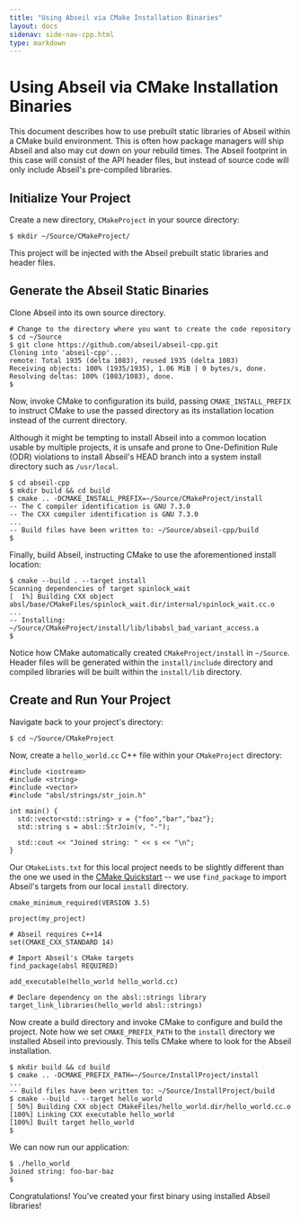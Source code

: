 ```yaml
---
title: "Using Abseil via CMake Installation Binaries"
layout: docs
sidenav: side-nav-cpp.html
type: markdown
---
```


# Using Abseil via CMake Installation Binaries

This document describes how to use prebuilt static libraries of Abseil within a
CMake build environment. This is often how package managers will ship Abseil and
also may cut down on your rebuild times. The Abseil footprint in this case will
consist of the API header files, but instead of source code will only include
Abseil's pre-compiled libraries.

## Initialize Your Project

Create a new directory, `CMakeProject` in your source directory:

```
$ mkdir ~/Source/CMakeProject/
```

This project will be injected with the Abseil prebuilt static libraries and
header files.

## Generate the Abseil Static Binaries

Clone Abseil into its own source directory.

```
# Change to the directory where you want to create the code repository
$ cd ~/Source
$ git clone https://github.com/abseil/abseil-cpp.git
Cloning into 'abseil-cpp'...
remote: Total 1935 (delta 1083), reused 1935 (delta 1083)
Receiving objects: 100% (1935/1935), 1.06 MiB | 0 bytes/s, done.
Resolving deltas: 100% (1083/1083), done.
$
```

Now, invoke CMake to configuration its build, passing `CMAKE_INSTALL_PREFIX` to
instruct CMake to use the passed directory as its installation location instead
of the current directory.

Although it might be tempting to install Abseil into a common location usable by
multiple projects, it is unsafe and prone to One-Definition Rule (ODR)
violations to install Abseil's HEAD branch into a system install directory such
as `/usr/local`.

```
$ cd abseil-cpp
$ mkdir build && cd build
$ cmake .. -DCMAKE_INSTALL_PREFIX=~/Source/CMakeProject/install
-- The C compiler identification is GNU 7.3.0
-- The CXX compiler identification is GNU 7.3.0
...
-- Build files have been written to: ~/Source/abseil-cpp/build
$
```

Finally, build Abseil, instructing CMake to use the aforementioned install
location:

```
$ cmake --build . --target install
Scanning dependencies of target spinlock_wait
[  1%] Building CXX object absl/base/CMakeFiles/spinlock_wait.dir/internal/spinlock_wait.cc.o
...
-- Installing: ~/Source/CMakeProject/install/lib/libabsl_bad_variant_access.a
$
```

Notice how CMake automatically created `CMakeProject/install` in `~/Source`.
Header files will be generated within the `install/include` directory and
compiled libraries will be built within the `install/lib` directory.

## Create and Run Your Project

Navigate back to your project's directory:

```
$ cd ~/Source/CMakeProject
```

Now, create a `hello_world.cc` C++ file within your `CMakeProject`
directory:

```
#include <iostream>
#include <string>
#include <vector>
#include "absl/strings/str_join.h"

int main() {
  std::vector<std::string> v = {"foo","bar","baz"};
  std::string s = absl::StrJoin(v, "-");

  std::cout << "Joined string: " << s << "\n";
}
```

Our `CMakeLists.txt` for this local project needs to be slightly different than
the one we used in the
[CMake Quickstart](/docs/ccp/quickstart-cmake) -- we use
`find_package` to import Abseil's targets from our local `install` directory.

```
cmake_minimum_required(VERSION 3.5)

project(my_project)

# Abseil requires C++14
set(CMAKE_CXX_STANDARD 14)

# Import Abseil's CMake targets
find_package(absl REQUIRED)

add_executable(hello_world hello_world.cc)

# Declare dependency on the absl::strings library
target_link_libraries(hello_world absl::strings)
```

Now create a build directory and invoke CMake to configure and build the
project. Note how we set `CMAKE_PREFIX_PATH` to the `install` directory we
installed Abseil into previously. This tells CMake where to look for the Abseil
installation.

```
$ mkdir build && cd build
$ cmake .. -DCMAKE_PREFIX_PATH=~/Source/InstallProject/install
...
-- Build files have been written to: ~/Source/InstallProject/build
$ cmake --build . --target hello_world
[ 50%] Building CXX object CMakeFiles/hello_world.dir/hello_world.cc.o
[100%] Linking CXX executable hello_world
[100%] Built target hello_world
$
```

We can now run our application:

```
$ ./hello_world
Joined string: foo-bar-baz
$
```

Congratulations! You've created your first binary using installed Abseil
libraries!


